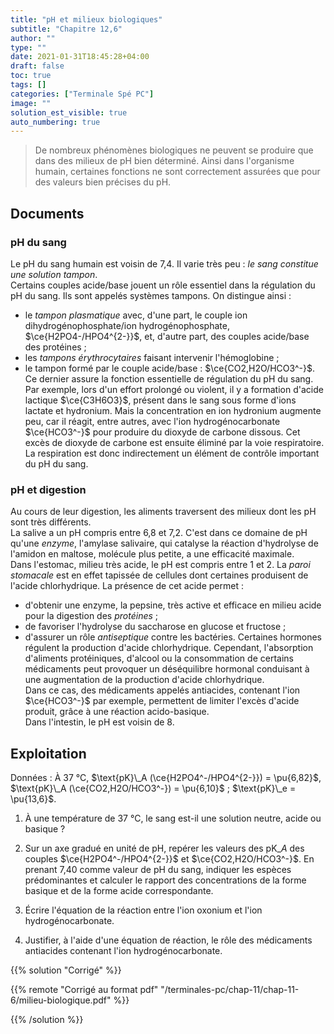 ```yaml
---
title: "pH et milieux biologiques"
subtitle: "Chapitre 12,6"
author: ""
type: ""
date: 2021-01-31T18:45:28+04:00
draft: false
toc: true
tags: []
categories: ["Terminale Spé PC"]
image: ""
solution_est_visible: true
auto_numbering: true
---
```


> De nombreux phénomènes biologiques ne peuvent se produire que dans des milieux
de pH bien déterminé. Ainsi dans l'organisme humain, certaines fonctions ne sont correctement assurées que pour des valeurs bien précises du pH.

## Documents

### pH du sang

Le pH du sang humain est voisin de 7,4. Il varie très peu : *le sang constitue une solution tampon*.\
Certains couples acide/base jouent un rôle essentiel dans la régulation du pH du sang. Ils sont appelés systèmes tampons. On distingue ainsi :

- le *tampon plasmatique* avec, d'une part, le couple ion dihydrogénophosphate/ion hydrogénophosphate, $\ce{H2PO4-/HPO4^{2-}}$, et, d'autre part, des couples acide/base des protéines ;
- les *tampons érythrocytaires* faisant intervenir l'hémoglobine ;
- le tampon formé par le couple acide/base : $\ce{CO2,H2O/HCO3^-}$. Ce dernier assure la fonction essentielle de régulation du pH du sang.
Par exemple, lors d'un effort prolongé ou violent, il y a formation d'acide lactique $\ce{C3H6O3}$, présent dans le sang sous forme d'ions lactate et hydronium. Mais la concentration en ion hydronium augmente peu, car il réagit, entre autres, avec l'ion hydrogénocarbonate $\ce{HCO3^-}$ pour produire du dioxyde de carbone dissous. Cet excès de dioxyde de carbone est ensuite éliminé par la voie respiratoire.\
La respiration est donc indirectement un élément de contrôle important du pH du sang.

### pH et digestion

Au cours de leur digestion, les aliments traversent des milieux dont les pH sont très différents.\
La salive a un pH compris entre 6,8 et 7,2. C'est dans ce domaine de pH qu'une *enzyme*, l'amylase salivaire, qui catalyse la réaction d'hydrolyse de l'amidon en maltose, molécule plus petite, a une efficacité maximale.\
Dans l'estomac, milieu très acide, le pH est compris entre 1 et 2. La *paroi stomacale* est en effet tapissée de cellules dont certaines produisent de l'acide chlorhydrique. La présence de cet acide permet :

- d'obtenir une enzyme, la pepsine, très active et efficace en milieu acide pour la digestion des *protéines* ;
- de favoriser l'hydrolyse du saccharose en glucose et fructose ;
- d'assurer un rôle *antiseptique* contre les bactéries.
Certaines hormones régulent la production d'acide chlorhydrique. Cependant, l'absorption d'aliments protéiniques, d'alcool ou la consommation de certains médicaments peut provoquer un déséquilibre hormonal conduisant à une augmentation de la production d'acide chlorhydrique.\
Dans ce cas, des médicaments appelés antiacides, contenant l'ion $\ce{HCO3^-}$ par exemple, permettent de limiter l'excès d'acide produit, grâce à une réaction acido-basique.\
Dans l'intestin, le pH est voisin de 8.

## Exploitation

Données
: À 37&nbsp;°C, $\text{pK}\_A (\ce{H2PO4^-/HPO4^{2-}}) = \pu{6,82}$, $\text{pK}\_A (\ce{CO2,H2O/HCO3^-}) = \pu{6,10}$ ; $\text{pK}\_e = \pu{13,6}$.

1. À une température de 37&nbsp;°C, le sang est-il une solution neutre, acide ou basique ?

2. Sur un axe gradué en unité de pH, repérer les valeurs des $\text{pK}\_A$ des couples $\ce{H2PO4^-/HPO4^{2-}}$ et $\ce{CO2,H2O/HCO3^-}$. En prenant 7,40 comme valeur de pH du sang, indiquer les espèces prédominantes et calculer le rapport des concentrations de la forme basique et de la forme acide correspondante.

3. Écrire l'équation de la réaction entre l'ion oxonium et l'ion hydrogénocarbonate.

4. Justifier, à l'aide d'une équation de réaction, le rôle des médicaments antiacides contenant l'ion hydrogénocarbonate.

{{% solution "Corrigé" %}}

{{% remote "Corrigé au format pdf" "/terminales-pc/chap-11/chap-11-6/milieu-biologique.pdf" %}}

{{% /solution %}}

